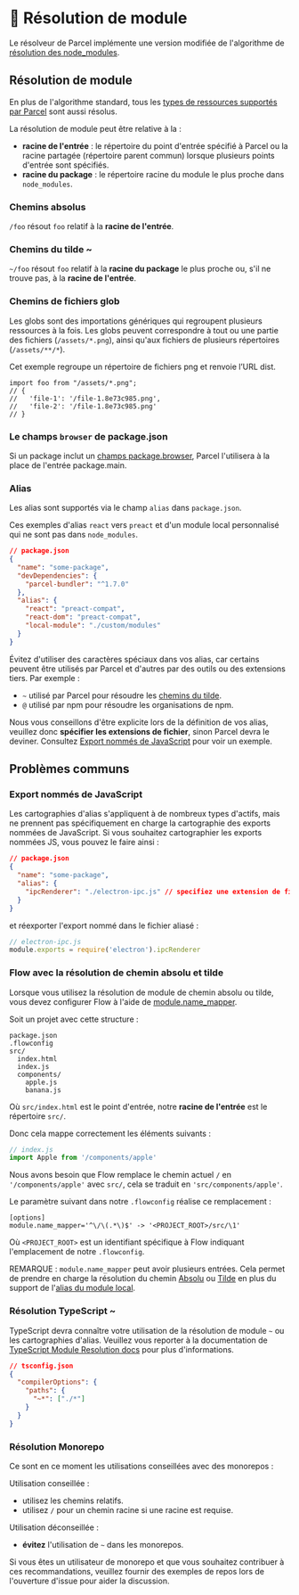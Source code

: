 # 📔 Résolution de module

Le résolveur de Parcel implémente une version modifiée de l'algorithme de [résolution des node_modules](https://nodejs.org/api/modules.html#modules_all_together).

## Résolution de module

En plus de l'algorithme standard, tous les [types de ressources supportés par Parcel](assets.html) sont aussi résolus.

La résolution de module peut être relative à la :

- **racine de l'entrée** : le répertoire du point d'entrée spécifié à Parcel ou la racine partagée (répertoire parent commun) lorsque plusieurs points d'entrée sont spécifiés.
- **racine du package** : le répertoire racine du module le plus proche dans `node_modules`.

### Chemins absolus

`/foo` résout `foo` relatif à la **racine de l'entrée**.

### Chemins du tilde ~

`~/foo` résout `foo` relatif à la **racine du package** le plus proche ou, s'il ne trouve pas, à la **racine de l'entrée**.

### Chemins de fichiers glob

Les globs sont des importations génériques qui regroupent plusieurs ressources à la fois. Les globs peuvent correspondre à tout ou une partie des fichiers (`/assets/*.png`), ainsi qu'aux fichiers de plusieurs répertoires (`/assets/**/*`).

Cet exemple regroupe un répertoire de fichiers png et renvoie l’URL dist.

```
import foo from "/assets/*.png";
// {
//   'file-1': '/file-1.8e73c985.png',
//   'file-2': '/file-1.8e73c985.png'
// }
```

### Le champs `browser` de package.json

Si un package inclut un [champs package.browser](https://docs.npmjs.com/files/package.json#browser), Parcel l'utilisera à la place de l'entrée package.main.

### Alias

Les alias sont supportés via le champ `alias` dans `package.json`.

Ces exemples d'alias `react` vers `preact` et d'un module local personnalisé qui ne sont pas dans `node_modules`.

```json
// package.json
{
  "name": "some-package",
  "devDependencies": {
    "parcel-bundler": "^1.7.0"
  },
  "alias": {
    "react": "preact-compat",
    "react-dom": "preact-compat",
    "local-module": "./custom/modules"
  }
}
```

Évitez d'utiliser des caractères spéciaux dans vos alias, car certains peuvent être utilisés par Parcel et d'autres par des outils ou des extensions tiers. Par exemple :

- `~` utilisé par Parcel pour résoudre les [chemins du tilde](#chemins-du-tilde-~).
- `@` utilisé par npm pour résoudre les organisations de npm.

Nous vous conseillons d'être explicite lors de la définition de vos alias, veuillez donc **spécifier les extensions de fichier**, sinon Parcel devra le deviner. Consultez [Export nommés de JavaScript](#export-nommés-de-javascript) pour voir un exemple.

## Problèmes communs

### Export nommés de JavaScript

Les cartographies d'alias s'appliquent à de nombreux types d'actifs, mais ne prennent pas spécifiquement en charge la cartographie des exports nommées de JavaScript. Si vous souhaitez cartographier les exports nommées JS, vous pouvez le faire ainsi :

```json
// package.json
{
  "name": "some-package",
  "alias": {
    "ipcRenderer": "./electron-ipc.js" // specifiez une extension de fichier
  }
}
```

et réexporter l'export nommé dans le fichier aliasé :

```js
// electron-ipc.js
module.exports = require('electron').ipcRenderer
```

### Flow avec la résolution de chemin absolu et tilde

Lorsque vous utilisez la résolution de module de chemin absolu ou tilde, vous devez configurer Flow à l'aide de [module.name_mapper](https://flow.org/en/docs/config/options/#toc-module-name-mapper-regex-string).

Soit un projet avec cette structure :

```
package.json
.flowconfig
src/
  index.html
  index.js
  components/
    apple.js
    banana.js
```

Où `src/index.html` est le point d'entrée, notre **racine de l'entrée** est le répertoire `src/`.

Donc cela mappe correctement les éléments suivants :

```javascript
// index.js
import Apple from '/components/apple'
```

Nous avons besoin que Flow remplace le chemin actuel `/` en `'/components/apple'` avec `src/`, cela se traduit en `'src/components/apple'`.

Le paramètre suivant dans notre `.flowconfig` réalise ce remplacement :

```
[options]
module.name_mapper='^\/\(.*\)$' -> '<PROJECT_ROOT>/src/\1'
```

Où `<PROJECT_ROOT>` est un identifiant spécifique à Flow indiquant l'emplacement de notre `.flowconfig`.

REMARQUE : `module.name_mapper` peut avoir plusieurs entrées. Cela permet de prendre en charge la résolution du chemin [Absolu](module_resolution.html#chemins-absolus) ou [Tilde](module_resolution.html#chemins-du-tilde-~) en plus du support de l'[alias du module local](module_resolution.html#alias).

### Résolution TypeScript ~

TypeScript devra connaître votre utilisation de la résolution de module `~` ou les cartographies d'alias. Veuillez vous reporter à la documentation de [TypeScript Module Resolution docs](https://www.typescriptlang.org/docs/handbook/module-resolution.html) pour plus d'informations.

```json
// tsconfig.json
{
  "compilerOptions": {
    "paths": {
      "~*": ["./*"]
    }
  }
}
```

### Résolution Monorepo

Ce sont en ce moment les utilisations conseillées avec des monorepos :

Utilisation conseillée :

- utilisez les chemins relatifs.
- utilisez `/` pour un chemin racine si une racine est requise.

Utilisation déconseillée :

- **évitez** l'utilisation de `~` dans les monorepos.

Si vous êtes un utilisateur de monorepo et que vous souhaitez contribuer à ces recommandations, veuillez fournir des exemples de repos lors de l'ouverture d'issue pour aider la discussion.
